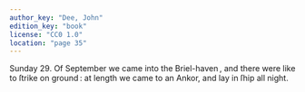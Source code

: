```yaml
---
author_key: "Dee, John"
edition_key: "book"
license: "CC0 1.0"
location: "page 35"
---
```

Sunday 29. Of September we came into the Briel-haven , and there were like to ſtrike on
ground : at length we came to an Ankor, and lay in ſhip all night.
